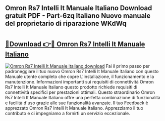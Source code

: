 ## Omron Rs7 Intelli It Manuale Italiano Download gratuit PDF - Part-6zq Italiano Nuovo manuale del proprietario di riparazione WKdWq

# <h2><a href="http://dfeazbc.blite.top/?on=Omron+Rs7+Intelli+It+Manuale+Italiano">🔗Download 👉🔴 Omron Rs7 Intelli It Manuale Italiano</a></h2>

[![Omron Rs7 Intelli It Manuale Italiano download](https://i.imgur.com/lujVjoI.png)](http://dfeazbc.blite.top/?on=Omron+Rs7+Intelli+It+Manuale+Italiano)
Fai il primo passo per padroneggiare il tuo nuovo Omron Rs7 Intelli It Manuale Italiano con questo Manuale utente completo che copre L'installazione, il funzionamento e la manutenzione. Informazioni importanti sui requisiti di connettività Omron Rs7 Intelli It Manuale Italiano questo prodotto richiede requisiti di connettività specifici per prestazioni ottimali. Questo straordinario Omron Rs7 Intelli It Manuale Italiano offre una perfetta combinazione di funzionalità e facilità d'uso grazie alle sue funzionalità avanzate. Il tuo Feedback è apprezzato Omron Rs7 Intelli It Manuale Italiano. Apprezziamo il tuo contributo e ci impegniamo a fornirti un servizio eccezionale.

